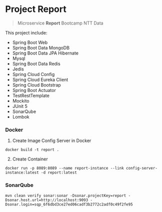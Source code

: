 # Project Report
> Microservice **Report** Bootcamp NTT Data

This project include:
- Spring Boot Web
- Spring Boot Data MongoDB
- Spring Boot Data JPA Hibernate
- Mysql
- Spring Boot Data Redis
- Jedis
- Spring Cloud Config
- Spring Cloud Eureka Client
- Spring Cloud Bootstrap
- Spring Boot Actuator
- TestRestTemplate
- Mockito
- JUnit 5
- SonarQube
- Lombok

### Docker

1. Create Image Config Server in Docker
```  
docker build -t report .
```

2. Create Container

```
docker run -p 8089:8089 --name report-instance --link config-server-instance:latest -d report:latest
```

### SonarQube

```
mvn clean verify sonar:sonar -Dsonar.projectKey=report -Dsonar.host.url=http://localhost:9093 -Dsonar.login=sqp_6f6dbd3ce27ed06cadf3b2772c2adf0c49f2fe95
```
